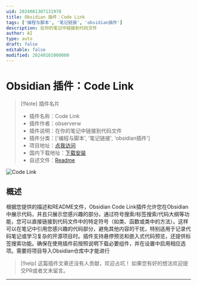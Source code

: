 ```yaml
---
uid: 2024081307131978
title: Obsidian 插件：Code Link
tags: ['编程与脚本', '笔记链接', 'obsidian插件']
description: 在你的笔记中链接到代码文件
author: AI
type: auto
draft: false
editable: false
modified: 20240101000000
---
```


# Obsidian 插件：Code Link

> [!Note] 插件名片
> - 插件名称：Code Link
> - 插件作者：observerw
> - 插件说明：在你的笔记中链接到代码文件
> - 插件分类：['编程与脚本', '笔记链接', 'obsidian插件']
> - 项目地址：[点我访问](https://github.com/observerw/obsidian-code-link)
> - 国内下载地址：[下载安装](https://pkmer.cn/products/plugin/pluginMarket/?code-link)
> - 自述文件：[Readme](https://ghproxy.net/https://raw.githubusercontent.com/observerw/obsidian-code-link/main/README.md)

![Code Link](https://cdn.pkmer.cn/covers/code-link.png!pkmer)

## 概述

根据您提供的描述和README文件，Obsidian Code Link插件允许您在Obsidian中展示代码，并且只展示您感兴趣的部分。通过符号搜索/标签搜索/代码大纲等功能，您可以直接链接到代码文件中的特定符号（如类、函数或类中的方法）。这样可以在笔记中引用您感兴趣的代码部分，避免其他内容的干扰，特别适用于记录代码笔记或学习复杂的开源项目时。插件支持悬停预览和嵌入式代码预览，还提供标签搜索功能。确保在使用插件前按照说明下载必要组件，并在设置中启用相应选项。需要将项目导入Obsidian仓库中才能进行


> [!help] 
> 这篇插件文章还没有人贡献，欢迎占坑！
> 如果您有好的想法欢迎提交PR或者文末留言。
> 

---



